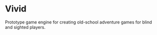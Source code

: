 # Vivid

Prototype game engine for creating old-school adventure games for blind and sighted players.